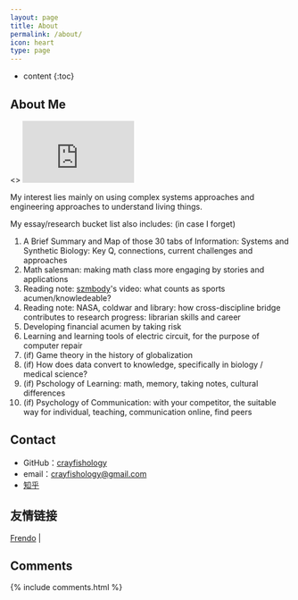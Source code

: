 ```yaml
---
layout: page
title: About
permalink: /about/
icon: heart
type: page
---
```


* content
{:toc}
## About Me

<> <iframe src="https://githubbadge.appspot.com/crayfishology" style="border: 0;height: 111px;width: 200px;overflow: hidden;" frameBorder="0"></iframe>



My interest lies mainly on using complex systems approaches and engineering approaches to understand living things. 

My essay/research bucket list also includes: (in case I forget)



1. A Brief Summary and Map of those 30 tabs of Information: Systems and Synthetic Biology: Key Q, connections, current challenges and approaches
2. Math salesman: making math class more engaging by stories and applications
3. Reading note: [szmbody](https://space.bilibili.com/201246939)'s video: what counts as sports acumen/knowledeable? 
4. Reading note: NASA, coldwar and library: how cross-discipline bridge contributes to research progress: librarian skills and career
5. Developing financial acumen by taking risk
6. Learning and learning tools of electric circuit, for the purpose of computer repair
7. (if) Game theory in the history of globalization
8. (if) How does data convert to knowledge, specifically in biology / medical science? 
9. (if) Pschology of Learning: math, memory, taking notes, cultural differences
10. (if) Psychology of Communication: with your competitor, the suitable way for individual, teaching, communication online, find peers

## Contact

* GitHub：[crayfishology](https://github.com/Gaohaoyang)
* email：crayfishology@gmail.com
* [知乎](https://www.zhihu.com/people/lor-br)

## 友情链接

[Frendo](https://suiyuanjian.com/) \| 

## Comments

{% include comments.html %}

